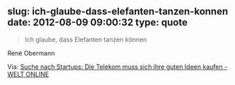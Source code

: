 slug: ich-glaube-dass-elefanten-tanzen-konnen
date: 2012-08-09 09:00:32
type: quote
---

> Ich glaube, dass Elefanten tanzen können

René Obermann

 Via: [Suche nach Startups: Die Telekom muss sich ihre guten Ideen kaufen - WELT ONLINE](http://www.welt.de/wirtschaft/article108508050/Die-Telekom-muss-sich-ihre-guten-Ideen-kaufen.html)
